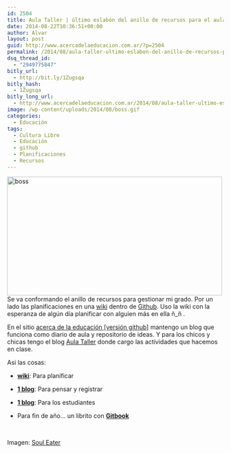 ```yaml
---
id: 2504
title: Aula Taller | último eslabón del anillo de recursos para el aula
date: 2014-08-22T10:36:51+00:00
author: Alvar
layout: post
guid: http://www.acercadelaeducacion.com.ar/?p=2504
permalink: /2014/08/aula-taller-ultimo-eslabon-del-anillo-de-recursos-para-el-aula/
dsq_thread_id:
  - "2949775847"
bitly_url:
  - http://bit.ly/1Zugsqa
bitly_hash:
  - 1Zugsqa
bitly_long_url:
  - http://www.acercadelaeducacion.com.ar/2014/08/aula-taller-ultimo-eslabon-del-anillo-de-recursos-para-el-aula/
image: /wp-content/uploads/2014/08/boss.gif
categories:
  - Educación
tags:
  - Cultura Libre
  - Educación
  - github
  - Planificaciones
  - Recursos
---
```

<img class="alignright wp-image-2509 size-full" src="http://www.acercadelaeducacion.com.ar/wp-content/uploads/2014/08/boss.gif" alt="boss" width="500" height="276" />Se va conformando el anillo de recursos para gestionar mi grado. Por un lado las planificaciones en una [wiki](https://github.com/acercadelaeducacion/planificaciones/wiki) dentro de [Github](http://github.com). Uso la wiki con la esperanza de algún día planificar con alguien más en ella ñ_ñ .

En el sitio [acerca de la educación [versión github]](http://acercadelaeducacion.github.io/) mantengo un blog que funciona como diario de aula y repositorio de ideas. Y para los chicos y chicas tengo el blog [Aula Taller](http://acercadelaeducacion.github.io/aulataller) donde cargo las actividades que hacemos en clase.

Asi las cosas:

- **[wiki](https://github.com/acercadelaeducacion/planificaciones/wiki)**: Para planificar

- **[1 blog](http://acercadelaeducacion.github.io/)**: Para pensar y registrar

- **[1 blog](http://acercadelaeducacion.github.io/aulataller)**: Para los estudiantes

- Para fin de año... un librito con **[Gitbook](https://www.gitbook.io/@alvarmaciel)**

&nbsp;

Imagen: [Soul Eater](http://gph.is/1a7HFcq)

&nbsp;
